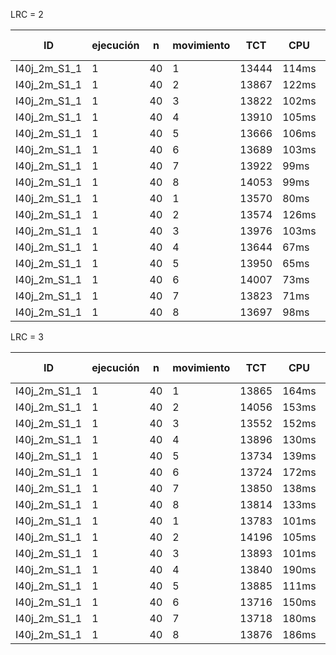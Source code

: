 LRC = 2

|    ID  | ejecución | n | movimiento | TCT | CPU | límite mejora |
|------------|------------|---|-----------|-----|-----|---------------|
| I40j_2m_S1_1 | 1 | 40 | 1 | 13444 | 114ms | 1 |
| I40j_2m_S1_1 | 1 | 40 | 2 | 13867 | 122ms | 1 |
| I40j_2m_S1_1 | 1 | 40 | 3 | 13822 | 102ms | 1 |
| I40j_2m_S1_1 | 1 | 40 | 4 | 13910 | 105ms | 1 |
| I40j_2m_S1_1 | 1 | 40 | 5 | 13666 | 106ms | 1 |
| I40j_2m_S1_1 | 1 | 40 | 6 | 13689 | 103ms | 1 |
| I40j_2m_S1_1 | 1 | 40 | 7 | 13922 | 99ms | 1 |
| I40j_2m_S1_1 | 1 | 40 | 8 | 14053 | 99ms | 1 |
| I40j_2m_S1_1 | 1 | 40 | 1 | 13570 | 80ms | 1 |
| I40j_2m_S1_1 | 1 | 40 | 2 | 13574 | 126ms | 1 |
| I40j_2m_S1_1 | 1 | 40 | 3 | 13976 | 103ms | 1 |
| I40j_2m_S1_1 | 1 | 40 | 4 | 13644 | 67ms | 1 |
| I40j_2m_S1_1 | 1 | 40 | 5 | 13950 | 65ms | 1 |
| I40j_2m_S1_1 | 1 | 40 | 6 | 14007 | 73ms | 1 |
| I40j_2m_S1_1 | 1 | 40 | 7 | 13823 | 71ms | 1 |
| I40j_2m_S1_1 | 1 | 40 | 8 | 13697 | 98ms | 1 |

LRC = 3

|    ID  | ejecución | n | movimiento | TCT | CPU | límite mejora |
|------------|------------|---|-----------|-----|-----|---------------|
| I40j_2m_S1_1 | 1 | 40 | 1 | 13865 | 164ms | 1 |
| I40j_2m_S1_1 | 1 | 40 | 2 | 14056 | 153ms | 1 |
| I40j_2m_S1_1 | 1 | 40 | 3 | 13552 | 152ms | 1 |
| I40j_2m_S1_1 | 1 | 40 | 4 | 13896 | 130ms | 1 |
| I40j_2m_S1_1 | 1 | 40 | 5 | 13734 | 139ms | 1 |
| I40j_2m_S1_1 | 1 | 40 | 6 | 13724 | 172ms | 1 |
| I40j_2m_S1_1 | 1 | 40 | 7 | 13850 | 138ms | 1 |
| I40j_2m_S1_1 | 1 | 40 | 8 | 13814 | 133ms | 1 |
| I40j_2m_S1_1 | 1 | 40 | 1 | 13783 | 101ms | 1 |
| I40j_2m_S1_1 | 1 | 40 | 2 | 14196 | 105ms | 1 |
| I40j_2m_S1_1 | 1 | 40 | 3 | 13893 | 101ms | 1 |
| I40j_2m_S1_1 | 1 | 40 | 4 | 13840 | 190ms | 1 |
| I40j_2m_S1_1 | 1 | 40 | 5 | 13885 | 111ms | 1 |
| I40j_2m_S1_1 | 1 | 40 | 6 | 13716 | 150ms | 1 |
| I40j_2m_S1_1 | 1 | 40 | 7 | 13718 | 180ms | 1 |
| I40j_2m_S1_1 | 1 | 40 | 8 | 13876 | 186ms | 1 |

